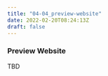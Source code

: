 ```yaml
---
title: "04-04_preview-website"
date: 2022-02-20T08:24:13Z
draft: false
---
```


### Preview Website

TBD